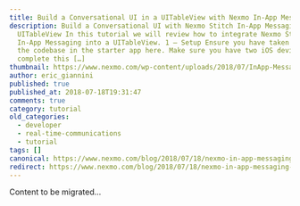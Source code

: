 ```yaml
---
title: Build a Conversational UI in a UITableView with Nexmo In-App Messaging in Swift
description: Build a Conversational UI with Nexmo Stitch In-App Messaging in a
  UITableView In this tutorial we will review how to integrate Nexmo Stitch’s
  In-App Messaging into a UITableView. 1 – Setup Ensure you have taken a look at
  the codebase in the starter app here. Make sure you have two iOS devices to
  complete this […]
thumbnail: https://www.nexmo.com/wp-content/uploads/2018/07/InApp-Messaging_swift-1200x676-1.jpg
author: eric_giannini
published: true
published_at: 2018-07-18T19:31:47
comments: true
category: tutorial
old_categories:
  - developer
  - real-time-communications
  - tutorial
tags: []
canonical: https://www.nexmo.com/blog/2018/07/18/nexmo-in-app-messaging-uitableview-swift-dr
redirect: https://www.nexmo.com/blog/2018/07/18/nexmo-in-app-messaging-uitableview-swift-dr
---
```

Content to be migrated...
